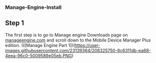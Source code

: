 ### Manage-Engine-Install

## Step 1
The first step is to go to Manage engine Downloads page on [manageengine.com](https://www.manageengine.com/products.html?pos=MEhome&loc=SecondScroll&cat=Allproducts) and scroll down to the Mobile Device Manager Plus edition. 
(([Manage Engine Part 1])(https://user-images.githubusercontent.com/23139364/208325750-8c6311db-ea68-4eea-96c0-5009589e05eb.PNG)
